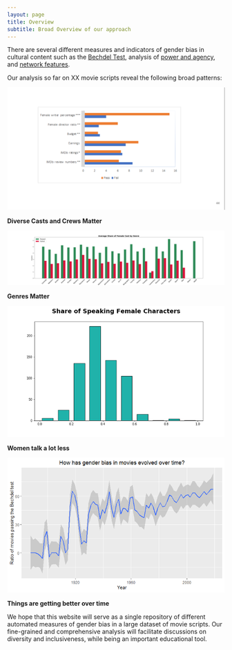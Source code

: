 ```yaml
---
layout: page
title: Overview
subtitle: Broad Overview of our approach
---
```


There are several different measures and indicators of gender bias in cultural content such as the [Bechdel Test](https://bechdeltest.com/), analysis of [power and agency](https://homes.cs.washington.edu/~msap/movie-bias/), and [network features](https://www.nature.com/articles/s41599-020-0436-1).


Our analysis so far on XX movie scripts reveal the following broad patterns:

![genres](images/crew_diversity.png)

**Diverse Casts and Crews Matter** 

![genres](images/cast_genre.png)

**Genres Matter**

![genres](images/character_ratio.png)

**Women talk a lot less**

![genres](images/temporal_all.png)

**Things are getting better over time**

We hope that this website will serve as a single repository of different automated measures of gender bias in a large dataset of movie scripts. Our fine-grained and comprehensive analysis will facilitate discussions on diversity and inclusiveness, while being an important educational tool. 